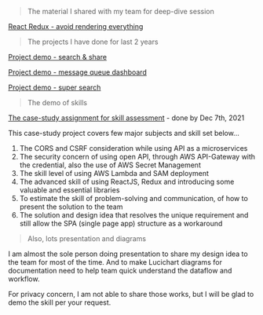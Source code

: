 
> The material I shared with my team for deep-dive session

[React Redux - avoid rendering everything](redux-1/index.md)

> The projects I have done for last 2 years

[Project demo - search & share](project/search-share.md)

[Project demo - message queue dashboard](project/eadmin.md)

[Project demo - super search](project/super-search.md)


> The demo of skills

[The case-study assignment for skill assessment](https://github.com/fanartie/layla#arthurs-submissio) - done by Dec 7th, 2021

This case-study project covers few major subjects and skill set below...

1. The CORS and CSRF consideration while using API as a microservices
2. The security concern of using open API, through AWS API-Gateway with the credential, also the use of AWS Secret Management
3. The skill level of using AWS Lambda and SAM deployment
4. The advanced skill of using ReactJS, Redux and introducing some valuable and essential libraries
5. To estimate the skill of problem-solving and communication, of how to present the solution to the team
6. The solution and design idea that resolves the unique requirement and still allow the SPA (single page app) structure as a workaround

> Also, lots presentation and diagrams

I am almost the sole person doing presentation to share my design idea to the team for most of the time. 
And to make Lucichart diagrams for documentation need to help team quick understand the dataflow and workflow.

For privacy concern, I am not able to share those works, but I will be glad to demo the skill per your request. 